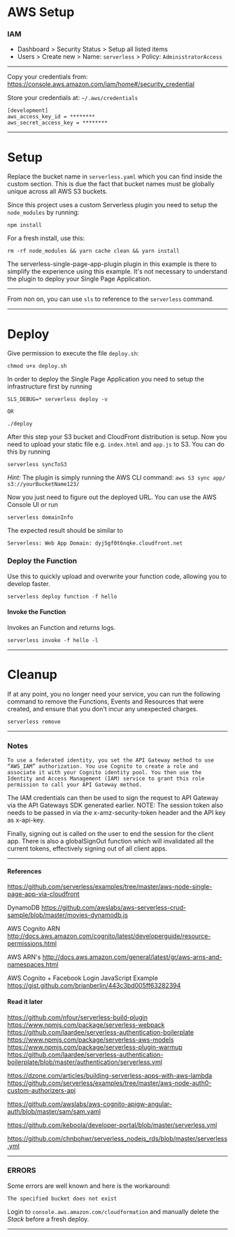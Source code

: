 # AWS Setup

### IAM

- Dashboard > Security Status > Setup all listed items
- Users > Create new > Name: `serverless` > Policy: `AdministratorAccess`

---
Copy your credentials from:
https://console.aws.amazon.com/iam/home#/security_credential

Store your credentials at: `~/.aws/credentials`
```
[development]
aws_access_key_id = ********
aws_secret_access_key = ********
```

---

# Setup

Replace the bucket name in `serverless.yaml` which you can find inside the custom section. This is due the fact that bucket names must be globally unique across all AWS S3 buckets.

Since this project uses a custom Serverless plugin you need to setup the `node_modules` by running:

```
npm install
```

For a fresh install, use this:

```
rm -rf node_modules && yarn cache clean && yarn install
```

The serverless-single-page-app-plugin plugin in this example is there to simplify the experience using this example. It's not necessary to understand the plugin to deploy your Single Page Application.

---

From non on, you can use `sls` to reference to the `serverless` command.

---

# Deploy

Give permission to execute the file `deploy.sh`:

```
chmod u+x deploy.sh
```



In order to deploy the Single Page Application you need to setup the infrastructure first by running

```
SLS_DEBUG=* serverless deploy -v

OR

./deploy
```

After this step your S3 bucket and CloudFront distribution is setup. Now you need to upload your static file e.g. `index.html` and `app.js` to S3. You can do this by running

```
serverless syncToS3
```

*Hint:* The plugin is simply running the AWS CLI command: `aws S3 sync app/ s3://yourBucketName123/`

Now you just need to figure out the deployed URL. You can use the AWS Console UI or run

```
serverless domainInfo
```

The expected result should be similar to

```
Serverless: Web App Domain: dyj5gf0t6nqke.cloudfront.net
```

### Deploy the Function

Use this to quickly upload and overwrite your function code, allowing you to develop faster.

```
serverless deploy function -f hello
```

#### Invoke the Function

Invokes an Function and returns logs.

```
serverless invoke -f hello -l
```

---

# Cleanup

If at any point, you no longer need your service, you can run the following command to remove the Functions, Events and Resources that were created, and ensure that you don't incur any unexpected charges.

```
serverless remove
```

---
### Notes

```
To use a federated identity, you set the API Gateway method to use “AWS_IAM” authorization. You use Cognito to create a role and associate it with your Cognito identity pool. You then use the Identity and Access Management (IAM) service to grant this role permission to call your API Gateway method.
```

The IAM credentials can then be used to sign the request to API Gateway via the API Gateways SDK generated earlier. NOTE: The session token also needs to be passed in via the x-amz-security-token header and the API key as x-api-key.

Finally, signing out is called on the user to end the session for the client app. There is also a globalSignOut function which will invalidated all the current tokens, effectively signing out of all client apps.

---

#### References

https://github.com/serverless/examples/tree/master/aws-node-single-page-app-via-cloudfront

DynamoDB
https://github.com/awslabs/aws-serverless-crud-sample/blob/master/movies-dynamodb.js


AWS Cognito ARN
http://docs.aws.amazon.com/cognito/latest/developerguide/resource-permissions.html

AWS ARN's
http://docs.aws.amazon.com/general/latest/gr/aws-arns-and-namespaces.html


AWS Cognito + Facebook Login JavaScript Example
https://gist.github.com/brianberlin/443c3bd005ff63282394


#### Read it later
https://github.com/nfour/serverless-build-plugin
https://www.npmjs.com/package/serverless-webpack
https://github.com/laardee/serverless-authentication-boilerplate
https://www.npmjs.com/package/serverless-aws-models
https://www.npmjs.com/package/serverless-plugin-warmup
https://github.com/laardee/serverless-authentication-boilerplate/blob/master/authentication/serverless.yml

https://dzone.com/articles/building-serverless-apps-with-aws-lambda
https://github.com/serverless/examples/tree/master/aws-node-auth0-custom-authorizers-api

https://github.com/awslabs/aws-cognito-apigw-angular-auth/blob/master/sam/sam.yaml

https://github.com/keboola/developer-portal/blob/master/serverless.yml

https://github.com/chnbohwr/serverless_nodejs_rds/blob/master/serverless.yml

---

### ERRORS
Some errors are well known and here is the workaround:

```
The specified bucket does not exist
```
Login to `console.aws.amazon.com/cloudformation` and manually delete the *Stack* before a fresh deploy.

---
